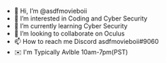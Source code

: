 - 👋 Hi, I’m @asdfmovieboii
- 👀 I’m interested in Coding and Cyber Security
- 🌱 I’m currently learning Cyber Security
- 💞️ I’m looking to collaborate on Oculus
- 📫 How to reach me Discord asdfmovieboii#9060
- ✉️ I'm Typically Avlble 10am-7pm(PST)
